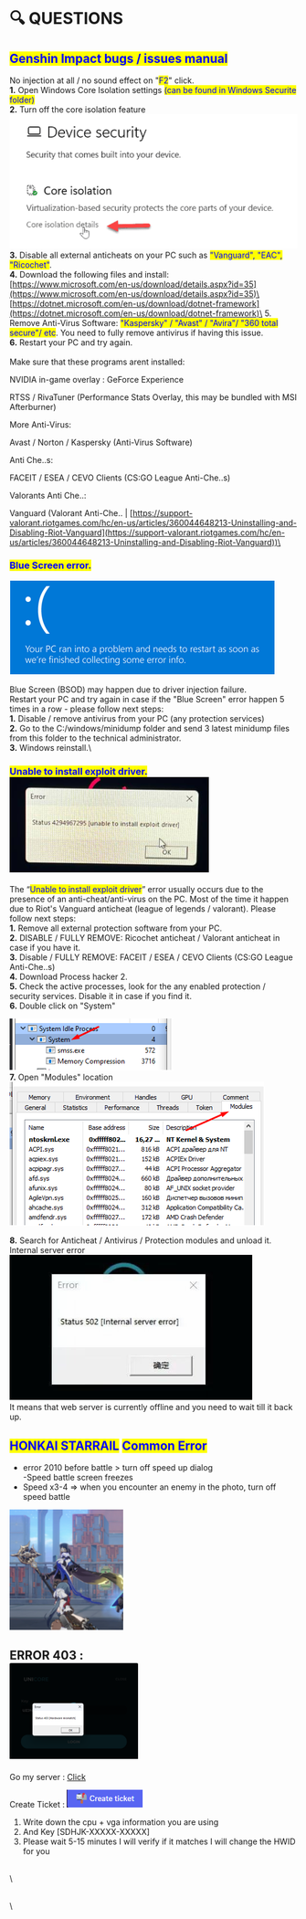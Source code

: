 # 🔍 QUESTIONS

## <mark style="color:blue;">**Genshin Impact bugs / issues manual**</mark>

No injection at all / no sound effect on "<mark style="color:blue;">F2</mark>" click.\
**1.** Open Windows Core Isolation settings  <mark style="color:blue;">(can be found in Windows Securite folder)</mark>\
**2.** Turn off the core isolation feature\
![](<../.gitbook/assets/image (13) (1).png>)\
**3.** Disable all external anticheats on your PC such as <mark style="color:blue;">"Vanguard", "EAC", "Ricochet"</mark>.\
**4.** Download the following files and install:\
[https://www.microsoft.com/en-us/download/details.aspx?id=35](https://www.microsoft.com/en-us/download/details.aspx?id=35)\
[https://dotnet.microsoft.com/en-us/download/dotnet-framework](https://dotnet.microsoft.com/en-us/download/dotnet-framework)\
5\. Remove Anti-Virus Software: <mark style="color:blue;">"Kaspersky" / "Avast" / "Avira"/ "360 total secure"/ etc</mark>. You need to fully remove antivirus if having this issue.\
**6.** Restart your PC and try again.\
\
Make sure that these programs arent installed:

NVIDIA in-game overlay :  GeForce Experience

RTSS / RivaTuner (Performance Stats Overlay, this may be bundled with MSI Afterburner)

More Anti-Virus:

Avast / Norton / Kaspersky (Anti-Virus Software)

Anti Che..s:

FACEIT / ESEA / CEVO Clients (CS:GO League Anti-Che..s)

Valorants Anti Che..:

Vanguard (Valorant Anti-Che.. | [https://support-valorant.riotgames.com/hc/en-us/articles/360044648213-Uninstalling-and-Disabling-Riot-Vanguard](https://support-valorant.riotgames.com/hc/en-us/articles/360044648213-Uninstalling-and-Disabling-Riot-Vanguard))\


### <mark style="color:blue;">**Blue Screen error.**</mark>

![](<../.gitbook/assets/image (14) (1).png>)

Blue Screen (BSOD) may happen due to driver injection failure.\
Restart your PC and try again in case if the "Blue Screen" error happen 5 times in a row - please follow next steps:\
**1.** Disable / remove antivirus from your PC (any protection services)\
**2.** Go to the C:/windows/minidump folder and send 3 latest minidump files from this folder to the technical administrator.\
**3.** Windows reinstall.\


### <mark style="color:blue;">**Unable to install exploit driver.**</mark>  ![](<../.gitbook/assets/image (15) (1).png>)

The “<mark style="color:blue;">Unable to install exploit driver</mark>” error usually occurs due to the presence of an anti-cheat/anti-virus on the PC. Most of the time it happen due to Riot's Vanguard anticheat (league of legends / valorant). Please follow next steps:\
**1.** Remove all external protection software from your PC.\
**2.** DISABLE / FULLY REMOVE: Ricochet anticheat / Valorant anticheat in case if you have it.\
**3.** Disable / FULLY REMOVE: FACEIT / ESEA / CEVO Clients (CS:GO League Anti-Che..s)\
**4.** Download Process hacker 2.\
**5.** Check the active processes, look for the any enabled protection / security services. Disable it in case if you find it.\
**6.** Double click on "System"

![](<../.gitbook/assets/image (16) (1).png>)\
**7.** Open "Modules" location\
![](<../.gitbook/assets/image (17) (1).png>)

**8.** Search for Anticheat / Antivirus / Protection modules and unload it.\
Internal server error\
![](<../.gitbook/assets/image (18) (1).png>)\
It means that web server is currently offline and you need to wait till it back up.

## <mark style="color:blue;">**HONKAI STARRAIL**</mark> <mark style="color:blue;"></mark><mark style="color:blue;">Common Error</mark>&#x20;

* error 2010 before battle > turn off speed up dialog \
  \-Speed ​​battle screen freezes&#x20;
* Speed ​​x3-4 => when you encounter an enemy in the photo, turn off speed battle

&#x20;![](<../.gitbook/assets/image (19) (1).png>)

ERROR 403 :\
![](<../.gitbook/assets/image (20).png>)
----------------------------------------

Go my server : [Click](https://discord.com/channels/1104940962804936856/1181413007415332914)&#x20;

Create Ticket : ![](<../.gitbook/assets/image (36).png>)

1. Write down the cpu + vga information you are using&#x20;
2. And Key \[SDHJK-XXXXX-XXXXX]
3. Please wait 5-15 minutes I will verify if it matches I will change the HWID for you



\
\


\
\
